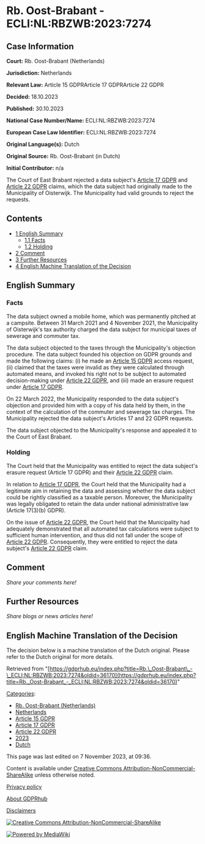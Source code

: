 # Rb. Oost-Brabant - ECLI:NL:RBZWB:2023:7274

## Case Information

**Court:** Rb. Oost-Brabant (Netherlands)

**Jurisdiction:** Netherlands

**Relevant Law:** Article 15 GDPRArticle 17 GDPRArticle 22 GDPR

**Decided:** 18.10.2023

**Published:** 30.10.2023

**National Case Number/Name:** ECLI:NL:RBZWB:2023:7274

**European Case Law Identifier:** ECLI:NL:RBZWB:2023:7274

**Original Language(s):** Dutch

**Original Source:** Rb. Oost-Brabant (in Dutch)

**Initial Contributor:** n/a

The Court of East Brabant rejected a data subject's [Article 17 GDPR](/index.php?title=Article_17_GDPR "Article 17 GDPR") and [Article 22 GDPR](/index.php?title=Article_22_GDPR "Article 22 GDPR") claims, which the data subject had originally made to the Municipality of Oisterwijk. The Municipality had valid grounds to reject the requests.

## Contents

*   [1 English Summary](#English_Summary)
    *   [1.1 Facts](#Facts)
    *   [1.2 Holding](#Holding)
*   [2 Comment](#Comment)
*   [3 Further Resources](#Further_Resources)
*   [4 English Machine Translation of the Decision](#English_Machine_Translation_of_the_Decision)

## English Summary

### Facts

The data subject owned a mobile home, which was permanently pitched at a campsite. Between 31 March 2021 and 4 November 2021, the Municipality of Oisterwijk's tax authority charged the data subject for municipal taxes of sewerage and commuter tax.

The data subject objected to the taxes through the Municipality's objection procedure. The data subject founded his objection on GDPR grounds and made the following claims: (i) he made an [Article 15 GDPR](/index.php?title=Article_15_GDPR "Article 15 GDPR") access request, (ii) claimed that the taxes were invalid as they were calculated through automated means, and invoked his right not to be subject to automated decision-making under [Article 22 GDPR](/index.php?title=Article_22_GDPR "Article 22 GDPR"), and (iii) made an erasure request under [Article 17 GDPR](/index.php?title=Article_17_GDPR "Article 17 GDPR").

On 22 March 2022, the Municipality responded to the data subject's objection and provided him with a copy of his data held by them, in the context of the calculation of the commuter and sewerage tax charges. The Municipality rejected the data subject's Articles 17 and 22 GDPR requests.

The data subject objected to the Municipality's response and appealed it to the Court of East Brabant.

### Holding

The Court held that the Municipality was entitled to reject the data subject's erasure request (Article 17 GDPR) and their [Article 22 GDPR](/index.php?title=Article_22_GDPR "Article 22 GDPR") claim.

In relation to [Article 17 GDPR](/index.php?title=Article_17_GDPR "Article 17 GDPR"), the Court held that the Municipality had a legitimate aim in retaining the data and assessing whether the data subject could be rightly classified as a taxable person. Moreover, the Municipality was legally obligated to retain the data under national administrative law (Article 17(3)(b) GDPR).

On the issue of [Article 22 GDPR](/index.php?title=Article_22_GDPR "Article 22 GDPR"), the Court held that the Municipality had adequately demonstrated that all automated tax calculations were subject to sufficient human intervention, and thus did not fall under the scope of [Article 22 GDPR](/index.php?title=Article_22_GDPR "Article 22 GDPR"). Consequently, they were entitled to reject the data subject's [Article 22 GDPR](/index.php?title=Article_22_GDPR "Article 22 GDPR") claim.

## Comment

_Share your comments here!_

## Further Resources

_Share blogs or news articles here!_

## English Machine Translation of the Decision

The decision below is a machine translation of the Dutch original. Please refer to the Dutch original for more details.

Retrieved from "[https://gdprhub.eu/index.php?title=Rb.\_Oost-Brabant\_-\_ECLI:NL:RBZWB:2023:7274&oldid=36170](https://gdprhub.eu/index.php?title=Rb._Oost-Brabant_-_ECLI:NL:RBZWB:2023:7274&oldid=36170)"

[Categories](/index.php?title=Special:Categories "Special:Categories"):

*   [Rb. Oost-Brabant (Netherlands)](/index.php?title=Category:Rb._Oost-Brabant_\(Netherlands\) "Category:Rb. Oost-Brabant (Netherlands)")
*   [Netherlands](/index.php?title=Category:Netherlands "Category:Netherlands")
*   [Article 15 GDPR](/index.php?title=Category:Article_15_GDPR "Category:Article 15 GDPR")
*   [Article 17 GDPR](/index.php?title=Category:Article_17_GDPR "Category:Article 17 GDPR")
*   [Article 22 GDPR](/index.php?title=Category:Article_22_GDPR "Category:Article 22 GDPR")
*   [2023](/index.php?title=Category:2023 "Category:2023")
*   [Dutch](/index.php?title=Category:Dutch "Category:Dutch")

This page was last edited on 7 November 2023, at 09:36.

Content is available under [Creative Commons Attribution-NonCommercial-ShareAlike](https://creativecommons.org/licenses/by-nc-sa/4.0/) unless otherwise noted.

[Privacy policy](/index.php?title=GDPRhub:Privacy_policy)

[About GDPRhub](/index.php?title=GDPRhub:About)

[Disclaimers](/index.php?title=GDPRhub:General_disclaimer)

[![Creative Commons Attribution-NonCommercial-ShareAlike](/resources/assets/licenses/cc-by-nc-sa.png)](https://creativecommons.org/licenses/by-nc-sa/4.0/)

[![Powered by MediaWiki](/resources/assets/poweredby_mediawiki_88x31.png)](https://www.mediawiki.org/)